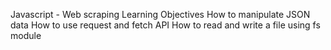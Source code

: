 Javascript - Web scraping
Learning Objectives
How to manipulate JSON data
How to use request and fetch API
How to read and write a file using fs module
